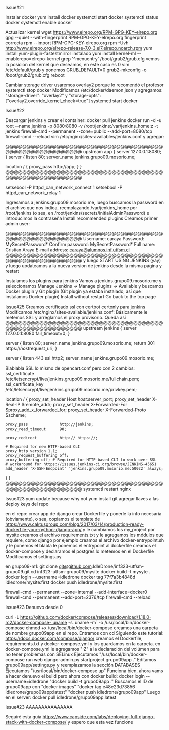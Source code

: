 Issue#21

Instalar docker
yum install docker
systemctl start docker
systemctl status docker
systemctl enable docker

Actualizar kernel
wget https://www.elrepo.org/RPM-GPG-KEY-elrepo.org
gpg --quiet --with-fingerprint RPM-GPG-KEY-elrepo.org
fingerprint correcta
rpm --import RPM-GPG-KEY-elrepo.org
rpm -Uvh http://www.elrepo.org/elrepo-release-7.0-3.el7.elrepo.noarch.rpm
yum install yum-plugin-fastestmirror
instalado
yum install kernel-ml --enablerepo=elrepo-kernel
grep '^menuentry' /boot/grub2/grub.cfg
vemos la posicion del kernel que deseamos, en este caso es 0
vim /etc/default/grub y ponemos GRUB_DEFAULT=0
grub2-mkconfig -o /boot/grub2/grub.cfg
reboot

Cambiar storage driver
usaremos overlay2 porque lo recomendó el profesor
systemctl stop docker
Modificamos /etc/docker/daemon.json y agregamos:  "storage-driver": "overlay2" y "storage-opts": ["overlay2.override_kernel_check=true"]
systemctl start docker


Issue#22

Descargar jenkins y crear el container:
docker pull jenkins
docker run -d -u root --name jenkins -p 8080:8080 -v /root/jenkins:/var/jenkins_home:z -t jenkins
firewall-cmd --permanent --zone=public --add-port=8080/tcp
firewall-cmd --reload
vim /etc/nginx/sites-availables/jenkins.conf y agregar:

@@@@@@@@@@@@@@@@@@@@@@@@@@@@@@@@@@@@@@@@@@@@@@@@@@@@@@@
upstream app {
  server 127.0.0.1:8080;
}
server {
  listen 80;
  server_name jenkins.grupo09.mosorio.me;

  location / {
    proxy_pass http://app;
  }
}
@@@@@@@@@@@@@@@@@@@@@@@@@@@@@@@@@@@@@@@@@@@@@@@@@@@@@@@

setsebool -P httpd\_can\_network_connect 1
setsebool -P httpd\_can\_network_relay 1

Ingresamos a jenkins.grupo09.mosorio.me, luego buscamos la password en el archivo que nos indica, reemplazando /var/jenkins\_home por /root/jenkins (o sea, en /root/jenkins/secrets/initialAdminPassword) e introducimos la contraseña
Install recommended plugins
Creamos primer admin user:

@@@@@@@@@@@@@@@@@@@@@@@@@@@@@@@@@@@@@@@@@@@@@@@@@@@@@@@
Username: caraya
Password: MySecretPassword*
Confirm password: MySecretPassword*
Full name: Cristian Araya
E-mail address: caraya@alumnos.inf.utfsm.cl
@@@@@@@@@@@@@@@@@@@@@@@@@@@@@@@@@@@@@@@@@@@@@@@@@@@@@@@
y luego START USING JENKINS (yay)
y luego updateamos a la nueva version de jenkins desde la misma página y restart

Instalamos los plugins para jenkins
Vamos a jenkins.grupo09.mosorio.me y seleccionamos Manage Jenkins -> Manage plugins -> Available y buscamos Docker plugin y Git plugin (Git plugin ya estaba instalado, así que instalamos Docker plugin)
Install without restart
Go back to the top page

Issue#25
Creamos certificado ssl con certbot certonly para jenkins
Modificamos /etc/nginx/sites-available/jenkins.conf:
Básicamente le metemos SSL y arreglamos el proxy provisorio. Queda así
@@@@@@@@@@@@@@@@@@@@@@@@@@@@@@@@@@@@@@@@@@@@@@@@@@@@@@@
upstream jenkins {
  server 127.0.0.1:8080 fail_timeout=0;
}

server {
  listen 80;
  server_name jenkins.grupo09.mosorio.me;
  return 301 https://$host$request_uri;
}

server {
  listen 443 ssl http2;
  server_name jenkins.grupo09.mosorio.me;

Blablabla SSL lo mismo de opencart.conf pero con 2 cambios:
ssl_certificate /etc/letsencrypt/live/jenkins.grupo09.mosorio.me/fullchain.pem;
ssl_certificate_key /etc/letsencrypt/live/jenkins.grupo09.mosorio.me/privkey.pem;

location / {
    proxy_set_header        Host $host:$server_port;
    proxy_set_header        X-Real-IP $remote_addr;
    proxy_set_header        X-Forwarded-For $proxy_add_x_forwarded_for;
    proxy_set_header        X-Forwarded-Proto $scheme;

    proxy_pass              http://jenkins;
    proxy_read_timeout      90;

    proxy_redirect          http:// https://;

    # Required for new HTTP-based CLI
    proxy_http_version 1.1;
    proxy_request_buffering off;
    proxy_buffering off; # Required for HTTP-based CLI to work over SSL
    # workaround for https://issues.jenkins-ci.org/browse/JENKINS-45651
    add_header 'X-SSH-Endpoint' 'jenkins.grupo09.mosorio.me:50022' always;
  }
}
@@@@@@@@@@@@@@@@@@@@@@@@@@@@@@@@@@@@@@@@@@@@@@@@@@@@@@@
systemctl restart nginx

Issue#23
yum update because why not
yum install git
agregar llaves a las deploy keys del repo

en el repo:
crear app de django
crear Dockerfile y ponerle la info necesaria (obviamente), o sea, copiamos el template de https://www.caktusgroup.com/blog/2017/03/14/production-ready-dockerfile-your-python-django-app/ y le cambiamos los my_project por mysite
creamos el archivo requirements.txt y le agregamos los módulos que requiere, como django por ejemplo
creamos el archivo docker-entrypoint.sh y le ponemos el blabla
le ponemos el entrypoint al dockerfile
creamos el docker-compose y declaramos el postgres
lo metemos en el Dockerfile
Modificamos el settings.py

en grupo09-m1:
git clone git@github.com:IdleDrone/inf323-utfsm-grupo09.git
cd inf323-utfsm-grupo09/mysite
docker build -t mysyte .
docker login --username=idledrone
docker tag 77f7a3b4848d idledrone/mysite:first
docker push idledrone/mysite:first

firewall-cmd --permanent --zone=internal --add-interface=docker0
firewall-cmd --permanent --add-port=2376/tcp
firewall-cmd --reload

Issue#23 Denuevo desde 0

curl -L https://github.com/docker/compose/releases/download/1.18.0-rc2/docker-compose-`uname -s`-`uname -m` -o /usr/local/bin/docker-compose
chmod +x /usr/local/bin/docker-compose
creamos una carpeta de nombre grupo09app en el repo. Entramos con cd
Siguiendo este tutorial: https://docs.docker.com/compose/django/ creamos el Dockerfile, requirements.txt y docker-compose.yml y los guardamos en la carpeta. en docker-compose.yml le agregamos ":Z" a la declaración del volúmen para no tener problemas con SELinux
Ejecutamos "/usr/local/bin/docker-compose run web django-admin.py startproject grupo09app ."
Editamos grupo09app/settings.py y reemplazamos la sección DATABASES
Ejecutamos "/usr/local/bin/docker-compose up"
Funciona bien, ahora vams a hacer denuevo el build pero ahora con docker build:
docker login --username=idledrone
"docker build -t grupo09app ."
Buscamos el ID de grupo09app con "docker images"
"docker tag e48e23d73856 idledrone/grupo09app:latest"
"docker push idledrone/grupo09app"
Luego en el server:
docker pull idledrone/grupo09app:latest

Issue#23 AAAAAAAAAAAAAAA

Seguiré esta guia https://www.capside.com/labs/deploying-full-django-stack-with-docker-compose/ y espero que esta vez funcione
